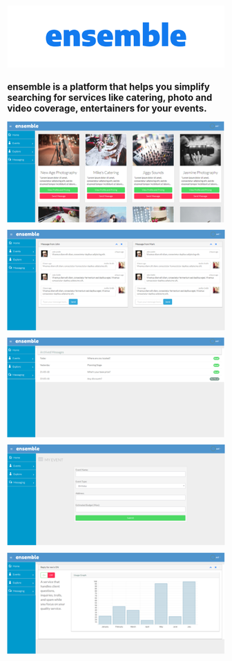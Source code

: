 <p align="center"> 
  <img src="/ensemble1.png"/>
</p>
<h2>ensemble is a platform that helps you simplify searching for services like catering, photo and video coverage, entertainers for your events.</h2>
<p align="center"> 
  <img src="/snap1.png"/>
</p>
<p align="center"> 
  <img src="/snap2.png"/>
</p>
<p align="center"> 
  <img src="/snap3.png"/>
</p>
<p align="center"> 
  <img src="/snap4.png"/>
</p>
<p align="center"> 
  <img src="/snap5.png"/>
</p>
